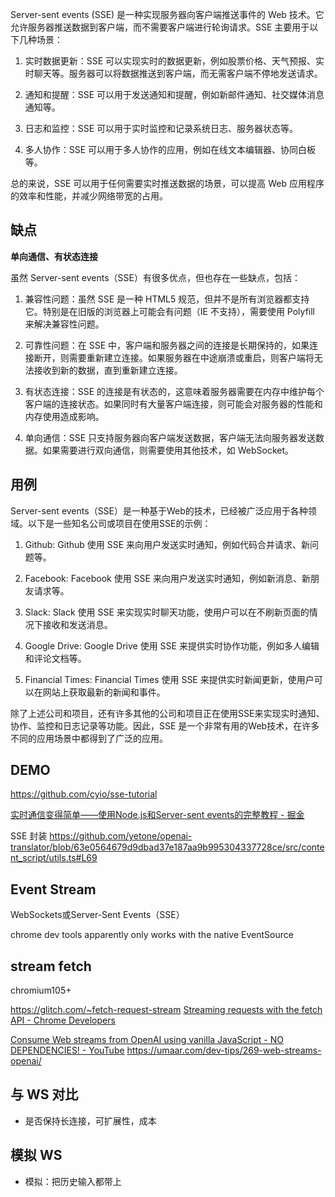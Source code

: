 
Server-sent events (SSE) 是一种实现服务器向客户端推送事件的 Web 技术。它允许服务器推送数据到客户端，而不需要客户端进行轮询请求。SSE 主要用于以下几种场景：

1.  实时数据更新：SSE 可以实现实时的数据更新，例如股票价格、天气预报、实时聊天等。服务器可以将数据推送到客户端，而无需客户端不停地发送请求。
    
2.  通知和提醒：SSE 可以用于发送通知和提醒，例如新邮件通知、社交媒体消息通知等。
    
3.  日志和监控：SSE 可以用于实时监控和记录系统日志、服务器状态等。
    
4.  多人协作：SSE 可以用于多人协作的应用，例如在线文本编辑器、协同白板等。
    

总的来说，SSE 可以用于任何需要实时推送数据的场景，可以提高 Web 应用程序的效率和性能，并减少网络带宽的占用。

## 缺点

**单向通信、有状态连接**

虽然 Server-sent events（SSE）有很多优点，但也存在一些缺点，包括：

1.  兼容性问题：虽然 SSE 是一种 HTML5 规范，但并不是所有浏览器都支持它。特别是在旧版的浏览器上可能会有问题（IE 不支持），需要使用 Polyfill 来解决兼容性问题。
    
2.  可靠性问题：在 SSE 中，客户端和服务器之间的连接是长期保持的，如果连接断开，则需要重新建立连接。如果服务器在中途崩溃或重启，则客户端将无法接收到新的数据，直到重新建立连接。
    
3.  有状态连接：SSE 的连接是有状态的，这意味着服务器需要在内存中维护每个客户端的连接状态。如果同时有大量客户端连接，则可能会对服务器的性能和内存使用造成影响。
    
4.  单向通信：SSE 只支持服务器向客户端发送数据，客户端无法向服务器发送数据。如果需要进行双向通信，则需要使用其他技术，如 WebSocket。

## 用例

Server-sent events（SSE）是一种基于Web的技术，已经被广泛应用于各种领域。以下是一些知名公司或项目在使用SSE的示例：

1.  Github: Github 使用 SSE 来向用户发送实时通知，例如代码合并请求、新问题等。
    
2.  Facebook: Facebook 使用 SSE 来向用户发送实时通知，例如新消息、新朋友请求等。
    
3.  Slack: Slack 使用 SSE 来实现实时聊天功能，使用户可以在不刷新页面的情况下接收和发送消息。
    
4.  Google Drive: Google Drive 使用 SSE 来提供实时协作功能，例如多人编辑和评论文档等。
    
5.  Financial Times: Financial Times 使用 SSE 来提供实时新闻更新，使用户可以在网站上获取最新的新闻和事件。
    

除了上述公司和项目，还有许多其他的公司和项目正在使用SSE来实现实时通知、协作、监控和日志记录等功能。因此，SSE 是一个非常有用的Web技术，在许多不同的应用场景中都得到了广泛的应用。

## DEMO

https://github.com/cyio/sse-tutorial

[实时通信变得简单——使用Node.js和Server-sent events的完整教程 - 掘金](https://juejin.cn/post/7205412097953808445)

SSE 封装
https://github.com/yetone/openai-translator/blob/63e0564679d9dbad37e187aa9b995304337728ce/src/content_script/utils.ts#L69


## Event Stream

WebSockets或Server-Sent Events（SSE）

chrome dev tools apparently only works with the native EventSource

## stream fetch

chromium105+

https://glitch.com/~fetch-request-stream
[Streaming requests with the fetch API - Chrome Developers](https://developer.chrome.com/articles/fetch-streaming-requests/#streaming-request-bodies)


[Consume Web streams from OpenAI using vanilla JavaScript - NO DEPENDENCIES! - YouTube](https://www.youtube.com/watch?v=o1yKuH86_So)
https://umaar.com/dev-tips/269-web-streams-openai/

## 与 WS 对比

- 是否保持长连接，可扩展性，成本

## 模拟 WS

- 模拟：把历史输入都带上